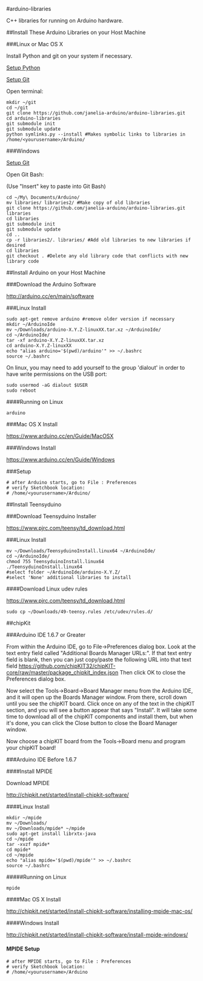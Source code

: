 #arduino-libraries

C++ libraries for running on Arduino hardware.

##Install These Arduino Libraries on your Host Machine

###Linux or Mac OS X

Install Python and git on your system if necessary.

[Setup Python](https://github.com/janelia-pypi/python_setup)

[Setup Git](https://github.com/janelia-idf/git_setup.git)

Open terminal:

```shell
mkdir ~/git
cd ~/git
git clone https://github.com/janelia-arduino/arduino-libraries.git
cd arduino-libraries
git submodule init
git submodule update
python symlinks.py --install #Makes symbolic links to libraries in /home/<yourusername>/Arduino/
```

###Windows

[Setup Git](https://github.com/janelia-idf/git_setup.git)

Open Git Bash:

(Use "Insert" key to paste into Git Bash)

```shell
cd ~/My\ Documents/Arduino/
mv libraries/ libraries2/ #Make copy of old libraries
git clone https://github.com/janelia-arduino/arduino-libraries.git libraries
cd libraries
git submodule init
git submodule update
cd ..
cp -r libraries2/. libraries/ #Add old libraries to new libraries if desired
cd libraries
git checkout . #Delete any old library code that conflicts with new library code
```

##Install Arduino on your Host Machine

###Download the Arduino Software

<http://arduino.cc/en/main/software>

###Linux Install

```shell
sudo apt-get remove arduino #remove older version if necessary
mkdir ~/ArduinoIde
mv ~/Downloads/arduino-X.Y.Z-linuxXX.tar.xz ~/ArduinoIde/
cd ~/ArduinoIde/
tar -xf arduino-X.Y.Z-linuxXX.tar.xz
cd arduino-X.Y.Z-linuxXX
echo "alias arduino='$(pwd)/arduino'" >> ~/.bashrc
source ~/.bashrc
```

On linux, you may need to add yourself to the group 'dialout' in order
to have write permissions on the USB port:

```shell
sudo usermod -aG dialout $USER
sudo reboot
```

####Running on Linux

```shell
arduino
```

###Mac OS X Install

<https://www.arduino.cc/en/Guide/MacOSX>

###Windows Install

<https://www.arduino.cc/en/Guide/Windows>

###Setup

```shell
# after Arduino starts, go to File : Preferences
# verify Sketchbook location:
# /home/<yourusername>/Arduino/
```

##Install Teensyduino

###Download Teensyduino Installer

<https://www.pjrc.com/teensy/td_download.html>

###Linux Install

```shell
mv ~/Downloads/TeensyduinoInstall.linux64 ~/ArduinoIde/
cd ~/ArduinoIde/
chmod 755 TeensyduinoInstall.linux64
./TeensyduinoInstall.linux64
#select folder ~/ArduinoIde/arduino-X.Y.Z/
#select 'None' additional libraries to install
```

####Download Linux udev rules

<https://www.pjrc.com/teensy/td_download.html>

```shell
sudo cp ~/Downloads/49-teensy.rules /etc/udev/rules.d/
```

##chipKit

###Arduino IDE 1.6.7 or Greater

From within the Arduino IDE, go to File->Preferences dialog box. Look
at the text entry field called "Additional Boards Manager URLs:". If
that text entry field is blank, then you can just copy/paste the
following URL into that text field
<https://github.com/chipKIT32/chipKIT-core/raw/master/package_chipkit_index.json>
Then click OK to close the Preferences dialog box.

Now select the Tools->Board->Board Manager menu from the Arduino IDE,
and it will open up the Boards Manager window. From there, scroll down
until you see the chipKIT board. Click once on any of the text in the
chipKIT section, and you will see a button appear that says
"Install". It will take some time to download all of the chipKIT
components and install them, but when it's done, you can click the
Close button to close the Board Manager window.

Now choose a chipKIT board from the Tools->Board menu and program your
chipKIT board!

###Arduino IDE Before 1.6.7

####Install MPIDE

Download MPIDE

<http://chipkit.net/started/install-chipkit-software/>

####Linux Install

```shell
mkdir ~/mpide
mv ~/Downloads/
mv ~/Downloads/mpide* ~/mpide
sudo apt-get install librxtx-java
cd ~/mpide
tar -xvzf mpide*
cd mpide*
cd ~/mpide
echo "alias mpide='$(pwd)/mpide'" >> ~/.bashrc
source ~/.bashrc
```

#####Running on Linux

```shell
mpide
```

####Mac OS X Install

<http://chipkit.net/started/install-chipkit-software/installing-mpide-mac-os/>

####Windows Install

<http://chipkit.net/started/install-chipkit-software/install-mpide-windows/>

#### MPIDE Setup

```shell
# after MPIDE starts, go to File : Preferences
# verify Sketchbook location:
# /home/<yourusername>/Arduino
```
